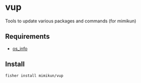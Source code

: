 # vup

Tools to update various packages and commands (for mimikun)

## Requirements

- [os_info](https://github.com/stanislav-tkach/os_info)

## Install

```shell
fisher install mimikun/vup
```
